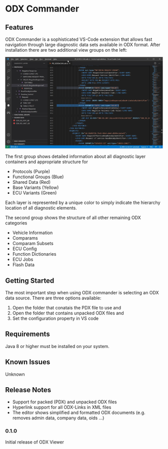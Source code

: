 # ODX Commander

## Features

ODX Commander is a sophisticated VS-Code extension that allows fast navigation through large diagnostic data sets available in ODX format. After installation there are two additional view groups on the left:


![Diagnostic Layers](./help/layers.jpg)

The first group shows detailed information about all diagnostic layer containers and appropriate structure for

* Protocols (Purple)
* Functional Groups (Blue)
* Shared Data (Red)
* Base Variants (Yellow)
* ECU Variants (Green)

Each layer is represented by a unique color to simply indicate the hierarchy location of all diagnostic elements.

The second group shows the structure of all other remaining ODX categories

* Vehicle Information
* Comparams
* Comparam Subsets
* ECU Config
* Function Dictionaries
* ECU Jobs
* Flash Data

## Getting Started

The most important step when using ODX commander is selecting an ODX data source. There are three options available:

1. Open the folder that conatais the PDX file to use and 
2. Open the folder that contains unpacked ODX files and 
3. Set the configuration property in VS code

## Requirements

Java 8 or higher must be installed on your system.

## Known Issues

Unknown

## Release Notes

- Support for packed (PDX) and unpacked ODX files
- Hyperlink support for all ODX-Links in XML files
- The editor shows simplified and formatted ODX documents (e.g. removes admin data, company data, oids ...)

### 0.1.0

Initial release of ODX Viewer



